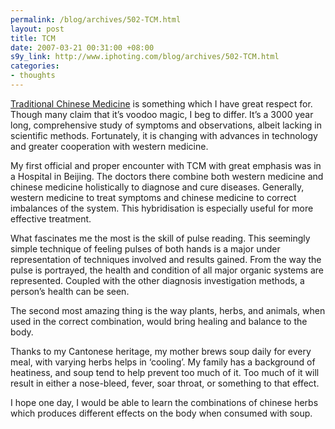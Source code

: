 ```yaml
--- 
permalink: /blog/archives/502-TCM.html
layout: post
title: TCM
date: 2007-03-21 00:31:00 +08:00
s9y_link: http://www.iphoting.com/blog/archives/502-TCM.html
categories: 
- thoughts
---
```

<p class="whiteline"><p><a onclick="_gaq.push(['_trackPageview', '/extlink/en.wikipedia.org/wiki/Chinese_medicine']);"  href="http://en.wikipedia.org/wiki/Chinese_medicine">Traditional Chinese Medicine</a> is something which I have great respect for. Though many claim that it&#8217;s voodoo magic, I beg to differ. It&#8217;s a 3000 year long, comprehensive study of symptoms and observations, albeit lacking in scientific methods. Fortunately, it is changing with advances in technology and greater cooperation with western medicine.</p>
</p><p class="whiteline"><p>My first official and proper encounter with TCM with great emphasis was in a Hospital in Beijing. The doctors there combine both western medicine and chinese medicine holistically to diagnose and cure diseases. Generally, western medicine to treat symptoms and chinese medicine to correct imbalances of the system. This hybridisation is especially useful for more effective treatment.</p>
</p><p class="whiteline"><p>What fascinates me the most is the skill of pulse reading. This seemingly simple technique of feeling pulses of both hands is a major under representation of techniques involved and results gained. From the way the pulse is portrayed, the health and condition of all major organic systems are represented. Coupled with the other diagnosis investigation methods, a person&#8217;s health can be seen.</p>
</p><p class="whiteline"><p>The second most amazing thing is the way plants, herbs, and animals, when used in the correct combination, would bring healing and balance to the body.</p>
</p><p class="whiteline"><p>Thanks to my Cantonese heritage, my mother brews soup daily for every meal, with varying herbs helps in &#8216;cooling&#8217;. My family has a background of heatiness, and soup tend to help prevent too much of it. Too much of it will result in either a nose-bleed, fever, soar throat, or something to that effect.</p>
</p><p class="break"><p>I hope one day, I would be able to learn the combinations of chinese herbs which produces different effects on the body when consumed with soup.</p></p>
